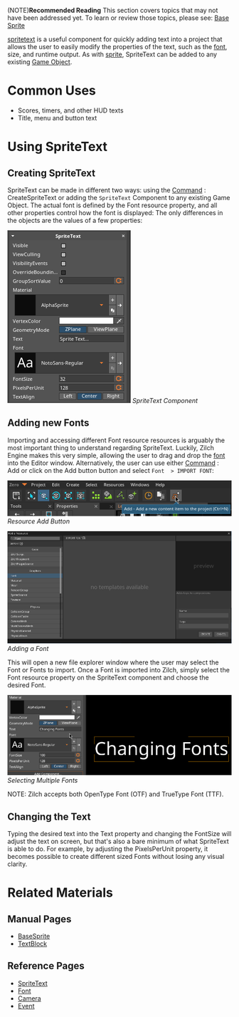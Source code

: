 (NOTE)**Recommended Reading**  This section covers topics that may not have been addressed yet. To learn or review those topics, please see: [Base Sprite](https://github.com/ZilchEngine/ZilchDocs/blob/master/zilch_editor_documentation/zilchmanual/graphics/sprites/basesprite.markdown)

[spritetext](https://github.com/ZilchEngine/ZilchDocs/blob/master/zilch_editor_documentation/code_reference/class_reference/spritetext.markdown) is a useful component for quickly adding text into a project that allows the user to easily modify the properties of the text, such as the [font](https://github.com/ZilchEngine/ZilchDocs/blob/master/zilch_editor_documentation/zilchmanual/architecture/resources/font.markdown), size, and runtime output. As with [sprite](https://github.com/ZilchEngine/ZilchDocs/blob/master/zilch_editor_documentation/code_reference/class_reference/sprite.markdown), SpriteText can be added to any existing [Game Object](https://github.com/ZilchEngine/ZilchDocs/blob/master/zilch_editor_documentation/zilchmanual/architecture/cogs/gameobjectsconcept.markdown). 

 # Common Uses
 - Scores, timers, and other HUD texts
 - Title, menu and button text

 # Using SpriteText
 ## Creating SpriteText
SpriteText can be made in different two ways: using the [Command](https://github.com/ZilchEngine/ZilchDocs/blob/master/zilch_editor_documentation/zilchmanual/editor/editorcommands/commands.markdown) : CreateSpriteText  or adding the `SpriteText` Component to any existing Game Object. The actual font is defined by the Font resource property, and all other properties control how the font is displayed:  The only differences in the objects are the values of a few properties:



![SpriteTextProperties](https://raw.githubusercontent.com/ZilchEngine/ZilchFiles/master/doc_files/47818.png) *SpriteText Component*


 ## Adding new Fonts
Importing and accessing different Font resource resources is arguably the most important thing to understand regarding SpriteText. Luckily, Zilch Engine makes this very simple, allowing the user to drag and drop the [font](https://github.com/ZilchEngine/ZilchDocs/blob/master/zilch_editor_documentation/zilchmanual/architecture/resources/font.markdown) into the Editor window. Alternatively, the user can use either [Command](https://github.com/ZilchEngine/ZilchDocs/blob/master/zilch_editor_documentation/zilchmanual/editor/editorcommands/commands.markdown) : Add  or click on the Add button button and select `Font  > IMPORT FONT`:



![AddButton](https://raw.githubusercontent.com/ZilchEngine/ZilchFiles/master/doc_files/47820.png) *Resource Add Button*




![image](https://raw.githubusercontent.com/ZilchEngine/ZilchFiles/master/doc_files/45994.png) *Adding a Font*


This will open a new file explorer window where the user may select the Font or Fonts to import. Once a Font is imported into Zilch, simply select the Font resource property on the SpriteText component and choose the desired Font.



![ChangeFonts](https://raw.githubusercontent.com/ZilchEngine/ZilchFiles/master/doc_files/47827.gif) *Selecting Multiple Fonts*


NOTE: Zilch accepts both OpenType Font (OTF) and TrueType Font (TTF).


 ## Changing the Text
Typing the desired text into the Text  property and changing the FontSize  will adjust the text on screen, but that's also a bare minimum of what SpriteText is able to do. For example, by adjusting the PixelsPerUnit  property, it becomes possible to create different sized Fonts without losing any visual clarity.

 # Related Materials
 ## Manual Pages
- [BaseSprite](https://github.com/ZilchEngine/ZilchDocs/blob/master/zilch_editor_documentation/zilchmanual/graphics/sprites/basesprite.markdown)
- [TextBlock](https://github.com/ZilchEngine/ZilchDocs/blob/master/zilch_editor_documentation/zilchmanual/architecture/resources/textblock.markdown)

 ## Reference Pages
- [SpriteText](https://github.com/ZilchEngine/ZilchDocs/blob/master/zilch_editor_documentation/code_reference/class_reference/spritetext.markdown)
- [Font](https://github.com/ZilchEngine/ZilchDocs/blob/master/zilch_editor_documentation/code_reference/class_reference/font.markdown)
- [Camera](https://github.com/ZilchEngine/ZilchDocs/blob/master/zilch_editor_documentation/code_reference/class_reference/camera.markdown)
- [Event](https://github.com/ZilchEngine/ZilchDocs/blob/master/zilch_editor_documentation/code_reference/class_reference/event.markdown) 

 